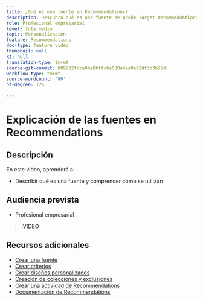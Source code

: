```yaml
---
title: ¿Qué es una fuente en Recommendations?
description: Descubra qué es una fuente de Adobe Target Recommendations y cómo se utiliza
role: Profesional empresarial
level: Intermedio
topic: Personalización
feature: Recommendations
doc-type: feature video
thumbnail: null
kt: null
translation-type: tm+mt
source-git-commit: b89732fcca0be8bffc6e580e4ae0e62df3c3655d
workflow-type: tm+mt
source-wordcount: '80'
ht-degree: 12%

---
```



# Explicación de las fuentes en Recommendations

## Descripción

En este vídeo, aprenderá a:

* Describir qué es una fuente y comprender cómo se utilizan

## Audiencia prevista

* Profesional empresarial

>[!VIDEO](https://video.tv.adobe.com/v/27695?quality=12)

## Recursos adicionales

* [Crear una fuente](create-a-feed.md)
* [Crear criterios](create-criteria.md)
* [Crear diseños personalizados](create-custom-designs.md)
* [Creación de colecciones y exclusiones](create-collections-and-exclusions.md)
* [Crear una actividad de Recommendations](create-a-recommendations-activity.md)
* [Documentación de Recommendations](https://docs.adobe.com/content/help/en/target/using/recommendations/recommendations.html)